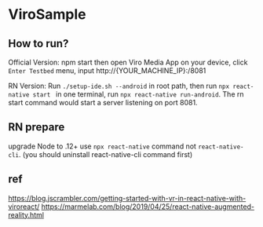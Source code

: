 # ViroSample

## How to run?
Official Version:
npm start
then open Viro Media App on your device, click `Enter Testbed` menu, input http://{YOUR_MACHINE_IP}:/8081

RN Version:
Run `./setup-ide.sh --android` in root path, then run `npx react-native start ` in one terminal,  run `npx react-native run-android`.
The rn start command would start a server listening on port 8081.


## RN prepare
upgrade Node to .12+
use `npx react-native` command not `react-native-cli`. (you should uninstall react-native-cli command first)

## ref
https://blog.jscrambler.com/getting-started-with-vr-in-react-native-with-viroreact/
https://marmelab.com/blog/2019/04/25/react-native-augmented-reality.html